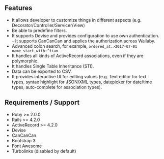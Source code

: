 ## Features

- It allows developer to customize things in different aspects (e.g. Decorator/Controller/Servicer/View)
- Be able to predefine filters.
- It supports Devise and provides configuration to use own authentication. - It supports CanCanCan and applies the authorization across Wallaby.
- Advanced colon search, for example, `ordered_at:>2017-07-01 name_start_with:^tian`
- It handles all kinds of ActiveRecord associations, even if they are polymorphic.
- It handles Single Table Inheritance (STI).
- Data can be exported to CSV.
- It provides interactive UI for editing values (e.g. Text editor for text types, syntax highlight for JSON/XML types, datepicker for date/time types, auto-complete for association types).

## Requirements / Support

- Ruby >= 2.0.0
- Rails >= 4.2.0
- ActiveRecord >= 4.2.0
- Devise
- CanCanCan
- Bootstrap 3
- Font Awesome
- Turbolinks (disabled by default)
